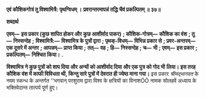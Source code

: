 **एवं कौशिकगोत्रं तु विश्वामित्रै: पृथग्विधम् ।** **प्रवरान्तरमापन्नं तद्धि चैवं प्रकल्पितम् ॥ ३७॥** 

**शब्दार्थ** 

**एवम्—** **इस प्रकार (कुछ शापित होकर और कुछ आशीर्वाद पाकर)** **; कौशिक-गोत्रम्—** **कौशिक का वंश** **; तु—** **निस्सन्देह** **;** **विश्वामित्रै:—** **विश्वामित्र के पुत्रों द्वारा** **; पृथक्-विधम्—** **विभिन्न प्रकार से** **; प्रवर-अन्तरम्—** **एक दूसरे में अन्तर** **; आपन्नम्—** **प्राप्त किया** **;** **तत्—** **वह** **; हि—** **निस्सन्देह** **; च—** **भी** **; एवम्—** **इस प्रकार** **; प्रकल्पितम्—** **निश्चित किया।** **.** 

**विश्वामित्र ने कुछ पुत्रों को शाप दिया और अन्यों को आशीर्वाद दिया और एक पुत्र को गोद भी** **लिया। इस तरह कौशिक वंश में काफी विविधता थी, किन्तु सारे पुत्रों में देवरात ही ज्येष्ठ माना गया।** इस प्रकार *श्रीमद्भागवत* के नवम स्कन्ध के अन्तर्गत ''भगवान् परशुराम द्वारा विश्व के क्षत्रियों का विनाशÓÓ नामक सोलहवें अध्याय के भक्तिवेदान्त तात्पर्य पूर्ण हुए। 